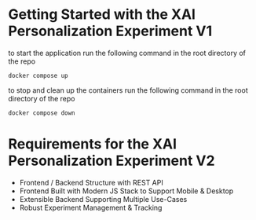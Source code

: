 # Getting Started with the XAI Personalization Experiment V1

to start the application run the following command in the root directory of the repo
```
docker compose up
```

to stop and clean up the containers run the following command in the root directory of the repo
```
docker compose down
```

# Requirements for the XAI Personalization Experiment V2

- Frontend / Backend Structure with REST API
- Frontend Built with Modern JS Stack to Support Mobile & Desktop
- Extensible Backend Supporting Multiple Use-Cases
- Robust Experiment Management & Tracking
